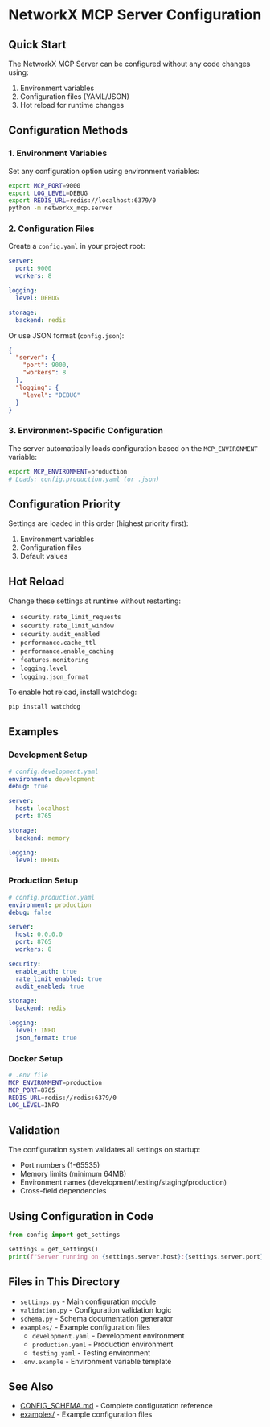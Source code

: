 # NetworkX MCP Server Configuration

## Quick Start

The NetworkX MCP Server can be configured without any code changes using:
1. Environment variables
2. Configuration files (YAML/JSON)
3. Hot reload for runtime changes

## Configuration Methods

### 1. Environment Variables

Set any configuration option using environment variables:

```bash
export MCP_PORT=9000
export LOG_LEVEL=DEBUG
export REDIS_URL=redis://localhost:6379/0
python -m networkx_mcp.server
```

### 2. Configuration Files

Create a `config.yaml` in your project root:

```yaml
server:
  port: 9000
  workers: 8

logging:
  level: DEBUG

storage:
  backend: redis
```

Or use JSON format (`config.json`):

```json
{
  "server": {
    "port": 9000,
    "workers": 8
  },
  "logging": {
    "level": "DEBUG"
  }
}
```

### 3. Environment-Specific Configuration

The server automatically loads configuration based on the `MCP_ENVIRONMENT` variable:

```bash
export MCP_ENVIRONMENT=production
# Loads: config.production.yaml (or .json)
```

## Configuration Priority

Settings are loaded in this order (highest priority first):
1. Environment variables
2. Configuration files
3. Default values

## Hot Reload

Change these settings at runtime without restarting:
- `security.rate_limit_requests`
- `security.rate_limit_window`
- `security.audit_enabled`
- `performance.cache_ttl`
- `performance.enable_caching`
- `features.monitoring`
- `logging.level`
- `logging.json_format`

To enable hot reload, install watchdog:
```bash
pip install watchdog
```

## Examples

### Development Setup

```yaml
# config.development.yaml
environment: development
debug: true

server:
  host: localhost
  port: 8765

storage:
  backend: memory

logging:
  level: DEBUG
```

### Production Setup

```yaml
# config.production.yaml
environment: production
debug: false

server:
  host: 0.0.0.0
  port: 8765
  workers: 8

security:
  enable_auth: true
  rate_limit_enabled: true
  audit_enabled: true

storage:
  backend: redis

logging:
  level: INFO
  json_format: true
```

### Docker Setup

```bash
# .env file
MCP_ENVIRONMENT=production
MCP_PORT=8765
REDIS_URL=redis://redis:6379/0
LOG_LEVEL=INFO
```

## Validation

The configuration system validates all settings on startup:
- Port numbers (1-65535)
- Memory limits (minimum 64MB)
- Environment names (development/testing/staging/production)
- Cross-field dependencies

## Using Configuration in Code

```python
from config import get_settings

settings = get_settings()
print(f"Server running on {settings.server.host}:{settings.server.port}")
```

## Files in This Directory

- `settings.py` - Main configuration module
- `validation.py` - Configuration validation logic
- `schema.py` - Schema documentation generator
- `examples/` - Example configuration files
  - `development.yaml` - Development environment
  - `production.yaml` - Production environment
  - `testing.yaml` - Testing environment
- `.env.example` - Environment variable template

## See Also

- [CONFIG_SCHEMA.md](../CONFIG_SCHEMA.md) - Complete configuration reference
- [examples/](examples/) - Example configuration files